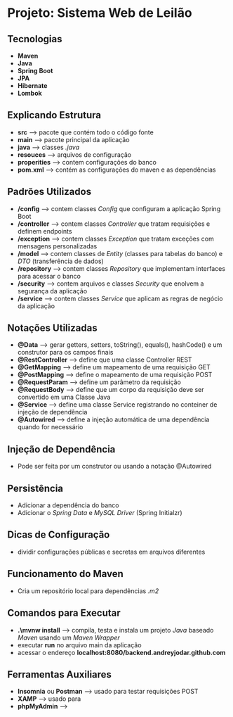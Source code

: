 # Projeto: Sistema Web de Leilão
## Tecnologias
- **Maven**
- **Java**
- **Spring Boot**
- **JPA**
- **Hibernate**
- **Lombok**

## Explicando Estrutura
- **src** --> pacote que contém todo o código fonte 
- **main** --> pacote principal da aplicação
- **java** --> classes *.java*
- **resouces** --> arquivos de configuração
- **properities** --> contem configurações do banco
- **pom.xml** --> contém as configurações do maven e as dependências

## Padrões Utilizados
- **/config** --> contem classes *Config* que configuram a aplicação Spring Boot
- **/controller** --> contem classes *Controller* que tratam requisições e definem endpoints
- **/exception** --> contem classes *Exception* que tratam exceções com mensagens personalizadas
- **/model** --> contem classes de *Entity* (classes para tabelas do banco) e *DTO* (transferência de dados) 
- **/repository** --> contem classes *Repository* que implementam interfaces para acessar o banco
- **/security** --> contem arquivos e classes *Security* que enolvem a segurança da aplicação
- **/service** --> contem classes *Service* que aplicam as regras de negócio da aplicação

## Notações Utilizadas
- **@Data** --> gerar getters, setters, toString(), equals(), hashCode() e um construtor para os campos finais
- **@RestController** --> define que uma classe Controller REST
- **@GetMapping** --> define um mapeamento de uma requisição GET
- **@PostMapping** --> define o mapeamento de uma requisição POST
- **@RequestParam** --> define um parâmetro da requisição
- **@RequestBody** --> define que um corpo da requisição deve ser convertido em uma Classe Java
- **@Service** --> define uma classe Service registrando no conteiner de injeção de dependência
- **@Autowired** --> define a injeção automática de uma dependência quando for necessário

## Injeção de Dependência
- Pode ser feita por um construtor ou usando a notação @Autowired

## Persistência
- Adicionar a dependência do banco 
- Adicionar o *Spring Data* e *MySQL Driver* (Spring Initialzr)

## Dicas de Configuração
- dividir configurações públicas e secretas em arquivos diferentes

## Funcionamento do Maven
- Cria um repositório local para dependências *.m2*

## Comandos para Executar
- **.\mvnw install** --> compila, testa e instala um projeto *Java* baseado *Maven* usando um *Maven Wrapper* 
- executar **run** no arquivo main da aplicação
- acessar o endereço **localhost:8080/backend.andreyjodar.github.com**

## Ferramentas Auxiliares
- **Insomnia** ou **Postman** --> usado para testar requisições POST
- **XAMP** --> usado para 
- **phpMyAdmin** -->